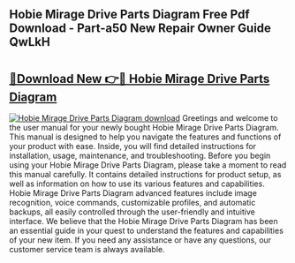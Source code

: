 ## Hobie Mirage Drive Parts Diagram Free Pdf Download - Part-a50 New Repair Owner Guide QwLkH

# <h2><a href="http://dfnkod.blite.top/?on=Hobie+Mirage+Drive+Parts+Diagram">🔗Download New 👉🔴 Hobie Mirage Drive Parts Diagram</a></h2>

[![Hobie Mirage Drive Parts Diagram download](https://i.imgur.com/lujVjoI.png)](http://dfnkod.blite.top/?on=Hobie+Mirage+Drive+Parts+Diagram)
Greetings and welcome to the user manual for your newly bought Hobie Mirage Drive Parts Diagram. This manual is designed to help you navigate the features and functions of your product with ease. Inside, you will find detailed instructions for installation, usage, maintenance, and troubleshooting. Before you begin using your Hobie Mirage Drive Parts Diagram, please take a moment to read this manual carefully. It contains detailed instructions for product setup, as well as information on how to use its various features and capabilities. Hobie Mirage Drive Parts Diagram advanced features include image recognition, voice commands, customizable profiles, and automatic backups, all easily controlled through the user-friendly and intuitive interface. We believe that the Hobie Mirage Drive Parts Diagram has been an essential guide in your quest to understand the features and capabilities of your new item. If you need any assistance or have any questions, our customer service team is always available.

